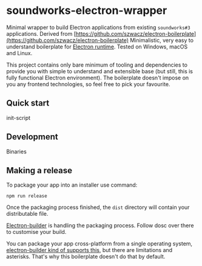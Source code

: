 # soundworks-electron-wrapper

Minimal wrapper to build Electron applications from existing `soundworks#3` applications. Derived from [https://github.com/szwacz/electron-boilerplate](https://github.com/szwacz/electron-boilerplate)
Minimalistic, very easy to understand boilerplate for [Electron runtime](https://www.electronjs.org/). Tested on Windows, macOS and Linux.  

This project contains only bare minimum of tooling and dependencies to provide you with simple to understand and extensible base (but still, this is fully functional Electron environment). The boilerplate doesn't impose on you any frontend technologies, so feel free to pick your favourite.

## Quick start

init-script

## Development

Binaries

## Making a release

To package your app into an installer use command:
```
npm run release
```

Once the packaging process finished, the `dist` directory will contain your distributable file.

[Electron-builder](https://github.com/electron-userland/electron-builder) is handling the packaging process. Follow dosc over there to customise your build.

You can package your app cross-platform from a single operating system, [electron-builder kind of supports this](https://www.electron.build/multi-platform-build), but there are limitations and asterisks. That's why this boilerplate doesn't do that by default.
